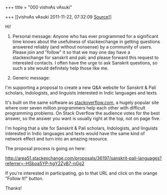 +++
title = "000 vishvAs vAsuki"

+++
[[vishvAs vAsuki	2011-11-22, 07:32:09 [Source](https://groups.google.com/g/samskrita/c/zIwIFBoLNuA)]]



Hi!  
  
1. Personal message: Anyone who has ever programmed for a significant time knows about the usefulness of stackexchange in getting questions answered reliably (and without nonsense) by a community of users. Please join and "follow" it so that we may one day have a stackexchange for sanskrit and pali; and please forward this request to interested contacts. I often have the urge to ask Sanskrit questions, so such a site would definitely help those like me.  
  
2. Generic message:  
  
I'm supporting a proposal to create a new Q&A website for Sanskrit & Pali scholars, Indologists, and linguists interested in Indic languages and texts.  
  
It's built on the same software as [stackoverflow.com](http://stackoverflow.com), a hugely popular site where over seven million programmers help each other with difficult programming problems. On Stack Overflow the audience votes for the best answer, so the answer you want is usually right at the top, not on page five.  
  
I'm hoping that a site for Sanskrit & Pali scholars, Indologists, and linguists interested in Indic languages and texts would have the same kind of network effect and turn into an amazing resource.  
  
The proposal process is going on here:  
  
<http://area51.stackexchange.com/proposals/36197/sanskrit-pali-languages?referrer=-HSboa5YP-hgY2ZyB7-nGg2>  
  
If you're interested in participating, go to that URL and click on the orange "Follow It!" button.  
  
Thanks!  
  
  

